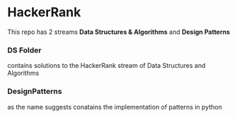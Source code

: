 # HackerRank

This repo has 2 streams **Data Structures & Algorithms**  and **Design Patterns** 

### DS Folder
contains solutions to the HackerRank stream of Data Structures and Algorithms 

### DesignPatterns 
as the name suggests conatains the implementation of patterns in python 
